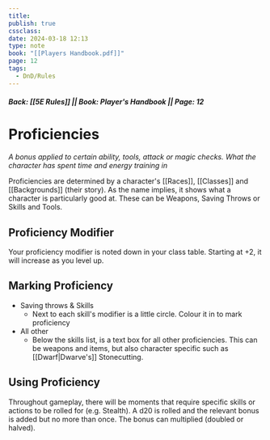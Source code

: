 ```yaml
---
title: 
publish: true
cssclass: 
date: 2024-03-18 12:13
type: note
book: "[[Players Handbook.pdf]]"
page: 12
tags:
  - DnD/Rules
---
```

##### Back: [[5E Rules]] || Book: Player's Handbook || Page: 12
# Proficiencies
*A bonus applied to certain ability, tools, attack or magic checks. What the character has spent time and energy training in*

Proficiencies are determined by a character's [[Races]], [[Classes]] and [[Backgrounds]] (their story). As the name implies, it shows what a character is particularly good at. These can be Weapons, Saving Throws or Skills and Tools.
## Proficiency Modifier
Your proficiency modifier is noted down in your class table. Starting at +2, it will increase as you level up.
## Marking Proficiency
- Saving throws & Skills
	- Next to each skill's modifier is a little circle. Colour it in to mark proficiency
- All other
	- Below the skills list, is a text box for all other proficiencies. This can be weapons and items, but also character specific such as [[Dwarf|Dwarve's]] Stonecutting.
## Using Proficiency
Throughout gameplay, there will be moments that require specific skills or actions to be rolled for (e.g. Stealth). A d20 is rolled and the relevant bonus is added but no more than once. The bonus can multiplied (doubled or halved).